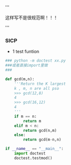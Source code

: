 '''

这样写不是很规范啊！！！

'''

### SICP
- 1 test funtion
``` python {.line-numbers}
### python -m doctest xx.py
###或者直接import里做
###

def gcd(m,n):
    '''Return the K largest
    k , m, n are all pso
    >>> gcd(12,8)
    4
    >>> gcd(16,12)
    4
    '''
    if m == n:
        return m
    elif m < n:
        return gcd(n,m)
    else:
        return gcd(m-n,n)

if __name__ == "__main__":
    import doctest
    doctest.testmod()



```
